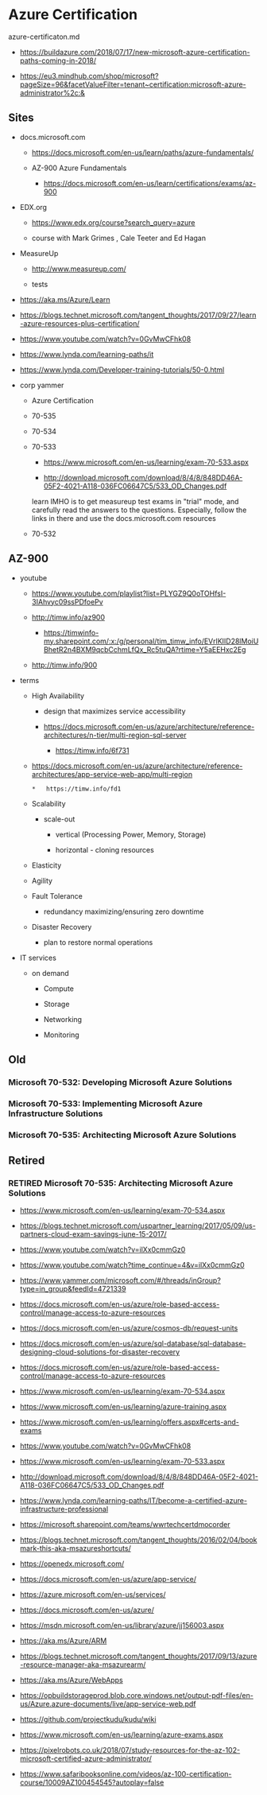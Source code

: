 # Azure Certification

azure-certificaton.md 

*   https://buildazure.com/2018/07/17/new-microsoft-azure-certification-paths-coming-in-2018/

*   https://eu3.mindhub.com/shop/microsoft?pageSize=96&facetValueFilter=tenant~certification:microsoft-azure-administrator%2c:&



## Sites

*   docs.microsoft.com

    *   https://docs.microsoft.com/en-us/learn/paths/azure-fundamentals/

    *   AZ-900 Azure Fundamentals
    
        *   https://docs.microsoft.com/en-us/learn/certifications/exams/az-900
    
*   EDX.org 

    *   https://www.edx.org/course?search_query=azure

    *   course with Mark Grimes , Cale Teeter and Ed Hagan 

*   MeasureUp 

    *   http://www.measureup.com/

    *   tests

*   https://aka.ms/Azure/Learn

*   https://blogs.technet.microsoft.com/tangent_thoughts/2017/09/27/learn-azure-resources-plus-certification/

*   https://www.youtube.com/watch?v=0GvMwCFhk08

*   https://www.lynda.com/learning-paths/it

*   https://www.lynda.com/Developer-training-tutorials/50-0.html

*   corp yammer

    *   Azure Certification
    
    *   70-535

    *   70-534

    *   70-533

        *   https://www.microsoft.com/en-us/learning/exam-70-533.aspx

        *   http://download.microsoft.com/download/8/4/8/848DD46A-05F2-4021-A118-036FC06647C5/533_OD_Changes.pdf

        learn IMHO is to get measureup test exams in "trial" mode, and carefully read the answers to the questions. Especially, follow the links in there and use the docs.microsoft.com resources


    *   70-532 

## AZ-900

*   youtube

    *   https://www.youtube.com/playlist?list=PLYGZ9Q0oTOHfsI-3IAhvyc09ssPDfoePv

    *   http://timw.info/az900

        *   https://timwinfo-my.sharepoint.com/:x:/g/personal/tim_timw_info/EVrlKIID28lMoiUBhetR2n4BXM9qcbCchmLfQx_Rc5tuQA?rtime=Y5aEEHxc2Eg

    *   http://timw.info/900

*   terms

    *   High Availability

        *   design that maximizes service accessibility

        *   https://docs.microsoft.com/en-us/azure/architecture/reference-architectures/n-tier/multi-region-sql-server
        
            *   https://timw.info/6f731

    *   https://docs.microsoft.com/en-us/azure/architecture/reference-architectures/app-service-web-app/multi-region

            *   https://timw.info/fd1

    *   Scalability

        *   scale-out

            *   vertical (Processing Power, Memory, Storage)

            *   horizontal - cloning resources

    *   Elasticity

    *   Agility

    *   Fault Tolerance

        *   redundancy maximizing/ensuring zero downtime

    *   Disaster Recovery

        *   plan to restore normal operations

*   IT services

    *   on demand

        *   Compute

        *   Storage

        *   Networking

        *   Monitoring

## Old

### Microsoft 70-532: Developing Microsoft Azure Solutions 

### Microsoft 70-533: Implementing Microsoft Azure Infrastructure Solutions

### Microsoft 70-535: Architecting Microsoft Azure Solutions

## Retired

### RETIRED Microsoft 70-535: Architecting Microsoft Azure Solutions

*   https://www.microsoft.com/en-us/learning/exam-70-534.aspx

*   https://blogs.technet.microsoft.com/uspartner_learning/2017/05/09/us-partners-cloud-exam-savings-june-15-2017/

*   https://www.youtube.com/watch?v=ilXx0cmmGz0

*   https://www.youtube.com/watch?time_continue=4&v=ilXx0cmmGz0

*   https://www.yammer.com/microsoft.com/#/threads/inGroup?type=in_group&feedId=4721339

*   https://docs.microsoft.com/en-us/azure/role-based-access-control/manage-access-to-azure-resources

*   https://docs.microsoft.com/en-us/azure/cosmos-db/request-units

*   https://docs.microsoft.com/en-us/azure/sql-database/sql-database-designing-cloud-solutions-for-disaster-recovery

*   https://docs.microsoft.com/en-us/azure/role-based-access-control/manage-access-to-azure-resources

*   https://www.microsoft.com/en-us/learning/exam-70-534.aspx

*   https://www.microsoft.com/en-us/learning/azure-training.aspx

*   https://www.microsoft.com/en-us/learning/offers.aspx#certs-and-exams

*   https://www.youtube.com/watch?v=0GvMwCFhk08

*   https://www.microsoft.com/en-us/learning/exam-70-533.aspx

*   http://download.microsoft.com/download/8/4/8/848DD46A-05F2-4021-A118-036FC06647C5/533_OD_Changes.pdf

*   https://www.lynda.com/learning-paths/IT/become-a-certified-azure-infrastructure-professional

*   https://microsoft.sharepoint.com/teams/wwrtechcertdmocorder

*   https://blogs.technet.microsoft.com/tangent_thoughts/2016/02/04/bookmark-this-aka-msazureshortcuts/

*   https://openedx.microsoft.com/

*   https://docs.microsoft.com/en-us/azure/app-service/

*   https://azure.microsoft.com/en-us/services/

*   https://docs.microsoft.com/en-us/azure/

*   https://msdn.microsoft.com/en-us/library/azure/jj156003.aspx

*   https://aka.ms/Azure/ARM

*   https://blogs.technet.microsoft.com/tangent_thoughts/2017/09/13/azure-resource-manager-aka-msazurearm/

*   https://aka.ms/Azure/WebApps

*   https://opbuildstorageprod.blob.core.windows.net/output-pdf-files/en-us/Azure.azure-documents/live/app-service-web.pdf

*   https://github.com/projectkudu/kudu/wiki

*   https://www.microsoft.com/en-us/learning/azure-exams.aspx

*   https://pixelrobots.co.uk/2018/07/study-resources-for-the-az-102-microsoft-certified-azure-administrator/

*   https://www.safaribooksonline.com/videos/az-100-certification-course/10009AZ100454545?autoplay=false
